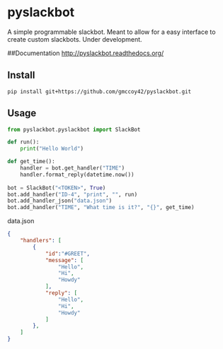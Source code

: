 # pyslackbot
A simple programmable slackbot. Meant to allow for a easy interface to create custom slackbots. Under development.

##Documentation
http://pyslackbot.readthedocs.org/

## Install
`pip install git+https://github.com/gmccoy42/pyslackbot.git`

## Usage
```python
from pyslackbot.pyslackbot import SlackBot

def run():
    print("Hello World")

def get_time():
    handler = bot.get_handler("TIME")
    handler.format_reply(datetime.now())
    
bot = SlackBot("<TOKEN>", True)
bot.add_handler("ID-4", "print", "", run)
bot.add_handler_json("data.json")
bot.add_handler("TIME", "What time is it?", "{}", get_time)
```


data.json
```json
{
    "handlers": [
        {
            "id":"#GREET",
            "message": [
                "Hello",
                "Hi",
                "Howdy"
            ],
            "reply": [ 
                "Hello",
                "Hi",
                "Howdy"
            ]
        },
    ]
}
```




